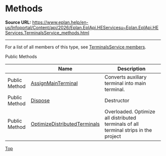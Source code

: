 # Methods

**Source URL:** https://www.eplan.help/en-us/Infoportal/Content/api/2026/Eplan.EplApi.HEServicesu~Eplan.EplApi.HEServices.TerminalsService_methods.html

---

For a list of all members of this type, see [TerminalsService members](Eplan.EplApi.HEServicesu~Eplan.EplApi.HEServices.TerminalsService_members.html).

Public Methods

|  | Name | Description |
| --- | --- | --- |
| Public Method | [AssignMainTerminal](Eplan.EplApi.HEServicesu~Eplan.EplApi.HEServices.TerminalsService~AssignMainTerminal.html) | Converts auxiliary terminal into main terminal. |
| Public Method | [Dispose](Eplan.EplApi.HEServicesu~Eplan.EplApi.HEServices.TerminalsService~Dispose().html) | Destructor |
| Public Method | [OptimizeDistributedTerminals](Eplan.EplApi.HEServicesu~Eplan.EplApi.HEServices.TerminalsService~OptimizeDistributedTerminals.html) | Overloaded. Optimize all distributed terminals of all terminal strips in the project |

[Top](#top)
